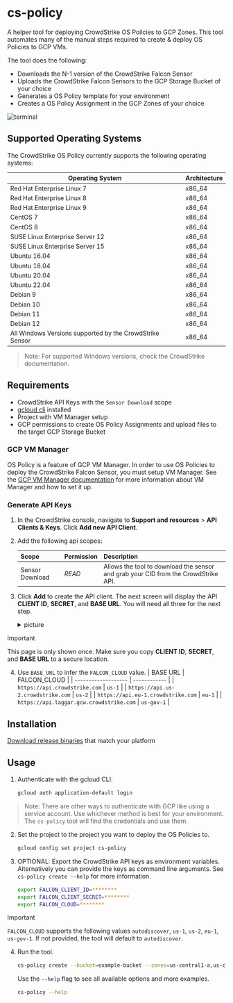 # cs-policy

A helper tool for deploying CrowdStrike OS Poilcies to GCP Zones. This tool automates many of the manual steps required to create & deploy OS Policies to GCP VMs.

The tool does the following:

- Downloads the N-1 version of the CrowdStrike Falcon Sensor
- Uploads the CrowdStrike Falcon Sensors to the GCP Storage Bucket of your choice
- Generates a OS Policy template for your environment
- Creates a OS Policy Assignment in the GCP Zones of your choice

![terminal](./docs/gcptui.gif)

## Supported Operating Systems

The CrowdStrike OS Policy currently supports the following operating systems:

| Operating System                                         | Architecture  |
| -------------------------------------------------------- | ------------- |
| Red Hat Enterprise Linux 7                               | x86_64        |
| Red Hat Enterprise Linux 8                               | x86_64        |
| Red Hat Enterprise Linux 9                               | x86_64        |
| CentOS 7                                                 | x86_64        |
| CentOS 8                                                 | x86_64        |
| SUSE Linux Enterprise Server 12                          | x86_64        |
| SUSE Linux Enterprise Server 15                          | x86_64        |
| Ubuntu 16.04                                             | x86_64        |
| Ubuntu 18.04                                             | x86_64        |
| Ubuntu 20.04                                             | x86_64        |
| Ubuntu 22.04                                             | x86_64        |
| Debian 9                                                 | x86_64        |
| Debian 10                                                | x86_64        |
| Debian 11                                                | x86_64        |
| Debian 12                                                | x86_64        |
| All Windows Versions supported by the CrowdStrike Sensor | x86_64        |

> Note: For supported Windows versions, check the CrowdStrike documentation.

## Requirements

- CrowdStrike API Keys with the `Sensor Download` scope
- [gcloud cli](https://cloud.google.com/sdk/gcloud) installed
- Project with VM Manager setup
- GCP permissions to create OS Policy Assignments and upload files to the target GCP Storage Bucket

### GCP VM Manager

OS Policy is a feature of GCP VM Manager. In order to use OS Policies to deploy the CrowdStrike Falcon Sensor, you must setup VM Manager. See the [GCP VM Manager documentation](https://cloud.google.com/compute/docs/vm-manager) for more information about VM Manager and how to set it up.

### Generate API Keys

1. In the CrowdStrike console, navigate to **Support and resources** > **API Clients & Keys**. Click **Add new API Client**.
2. Add the following api scopes:

    | Scope               | Permission | Description                                                                  |
    | ------------------- | ---------- | ---------------------------------------------------------------------------- |
    | Sensor Download     | *READ*     | Allows the tool to download the sensor and grab your CID from the CrowdStrike API.      |

3. Click **Add** to create the API client. The next screen will display the API **CLIENT ID**, **SECRET**, and **BASE URL**. You will need all three for the next step.

    <details><summary>picture</summary>
    <p>

    ![api-client-keys](https://raw.githubusercontent.com/CrowdStrike/aws-ssm-distributor/main/official-package/assets/api-client-keys.png)

    </p>
    </details>

> [!IMPORTANT]
> This page is only shown once. Make sure you copy **CLIENT ID**, **SECRET**, and **BASE URL** to a secure location.

4. Use `BASE_URL` to infer the `FALCON_CLOUD` value. 
    | BASE URL            | FALCON_CLOUD |
    | ------------------- | ------------ |
    | `https://api.crowdstrike.com` | `us-1`       |
    | `https://api.us-2.crowdstrike.com` | `us-2`       |
    | `https://api.eu-1.crowdstrike.com` | `eu-1`       |
    | `https://api.laggar.gcw.crowdstrike.com` | `us-gov-1`   |

## Installation

[Download release binaries](https://github.com/CrowdStrike/gcp-os-policy/releases/latest) that match your platform

## Usage

1. Authenticate with the gcloud CLI.

    ```bash
    gcloud auth application-default login
    ```
> Note: There are other ways to authenticate with GCP like using a service account. Use whichever method is best for your environment. The `cs-policy` tool will find the credentials and use them.
2. Set the project to the project you want to deploy the OS Policies to.

    ```bash
    gcloud config set project cs-policy
    ``` 
3. OPTIONAL: Export the CrowdStrike API keys as environment variables. Alternatively you can provide the keys as command line arguments. See `cs-policy create --help` for more information.

    ```bash
    export FALCON_CLIENT_ID=********
    export FALCON_CLIENT_SECRET=********
    export FALCON_CLOUD=********
    ```
    
> [!IMPORTANT]
> `FALCON_CLOUD` supports the following values `autodiscover`, `us-1`, `us-2`, `eu-1`, `us-gov-1`. If not provided, the tool will default to `autodiscover`.

4. Run the tool.

    ```bash
    cs-policy create --bucket=example-bucket --zones=us-central1-a,us-central1-b --linux-install-params='--tags="Washington/DC_USA,Production" --aph=proxy.example.com --app=8080' --windows-install-params='GROUPING_TAGS="Washington/DC_USA,Production" APP_PROXYNAME=proxy.example.com APP_PROXYPORT=8080'
    ```

    Use the `--help` flag to see all available options and more examples.

    ```bash
    cs-policy --help
    ```

